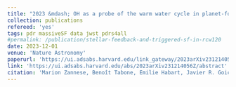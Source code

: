```yaml
---
title: "2023 &mdash; OH as a probe of the warm water cycle in planet-forming disks"
collection: publications
refereed: 'yes'
tags: pdr massiveSF data jwst pdrs4all
#permalink: /publication/stellar-feedback-and-triggered-sf-in-rcw120
date: 2023-12-01
venue: 'Nature Astronomy'
paperurl: 'https://ui.adsabs.harvard.edu/link_gateway/2023arXiv231214056Z/EPRINT_PDF'
link: 'https://ui.adsabs.harvard.edu/abs/2023arXiv231214056Z/abstract'
citation: 'Marion Zannese, Benoît Tabone, Emilie Habart, Javier R. Goicoechea, Alexandre Zanchet, Ewine F. van Dishoeck, Marc C. van Hemert, John H. Black, Alexander G. G. M. Tielens, A. Veselinova, P. G. Jambrina, M. Menendez, E. Verdasco, F. J. Aoiz, L. Gonzalez-Sanchez, Boris Trahin, Emmanuel Dartois, Olivier Berné, Els Peeters, Jinhua He, Ameek Sidhu, Ryan Chown, Ilane Schroetter, Dries Van De Putte, Amélie Canin, Felipe Alarcón, Alain Abergel, Edwin A. Bergin, Jeronimo Bernard-Salas, Christiaan Boersma, Emeric Bron, Jan Cami, Daniel Dicken, Meriem Elyajouri, Asunción Fuente, Karl D. Gordon, Lina Issa, Christine Joblin, Olga Kannavou, Baria Khan, Ozan Lacinbala, David Languignon, Romane Le Gal, Alexandros Maragkoudakis, Raphael Meshaka, Yoko Okada, Takashi Onaka, Sofia Pasquini, Marc W. Pound, Massimo Robberto, Markus Röllig, Bethany Schefter, Thiébaut Schirmer, Sílvia Vicente, Mark G. Wolfire, 2023, accepted by Nature Astronomy'
---
```

